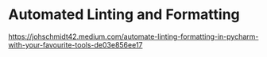 # Automated Linting and Formatting







https://johschmidt42.medium.com/automate-linting-formatting-in-pycharm-with-your-favourite-tools-de03e856ee17